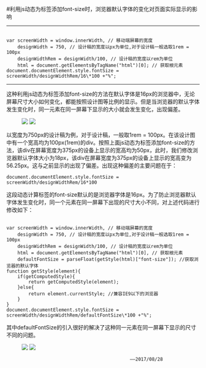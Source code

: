 #利用js动态为<html>标签添加font-size时，浏览器默认字体的变化对页面实际显示的影响
***
<pre><code>
var screenWidth = window.innerWidth, // 移动端屏幕的宽度 
    designWidth = 750, // 设计稿的宽度以px为单位,对于设计稿一般选取1rem = 100px
    designWidthRem = designWidth/100, // 设计稿的宽度以rem为单位
    html = document.getElementsByTagName("html")[0]; // 获取根元素<html>
document.documentElement.style.fontSize = screenWidth/designWidthRem/16\*100 +"%";
</code></pre>
***
这种利用js动态为<html>标签添加font-size的方法在默认字体是16px的浏览器中，无论屏幕尺寸大小如何变化，都能按照设计图等比例的显示。但是当浏览器的默认字体发生变化时，同一元素在同一屏幕下显示的大小就会发生变化，出现偏差。
<figure>
    <img src="img/1.png">
    <img src="img/2.png">
</figure> 
以宽度为750px的设计稿为例，对于设计稿，一般取1rem = 100px。在该设计图中有一个宽高均为100px(1rem)的div。按照上面js动态为<html>标签添加font-size的方法，该div在屏幕宽度为375px的设备上显示的宽高均为50px，此时，我们修改浏览器默认字体大小为18px，该div在屏幕宽度为375px的设备上显示的宽高变为56.25px。这与之前显示的出现了偏差。出现这种偏差的主要问题在于：
<pre><code>document.documentElement.style.fontSize = screenWidth/designWidthRem/16*100</code></pre>
这段动态计算<html>标签的font-size默认的是浏览器字体是16px。为了防止浏览器默认字体发生变化时，同一个元素在同一屏幕下出现的尺寸大小不同，对上述代码进行修改如下：
<pre><code>
var screenWidth = window.innerWidth, // 移动端屏幕的宽度 
    designWidth = 750, // 设计稿的宽度以px为单位,对于设计稿一般选取1rem = 100px
    designWidthRem = designWidth/100, // 设计稿的宽度以rem为单位
    html = document.getElementsByTagName("html")[0], // 获取根元素<html>
    defaultFontSize = parseFloat(getStyle(html)["font-size"]); //获取浏览器的默认字体
function getStyle(element){
    if(getComputedStyle){
        return getComputedStyle(element); 
    }else{
        return element.currentStyle; //兼容IE9以下的浏览器
    }
}
document.documentElement.style.fontSize = screenWidth/designWidthRem/defaultFontSize\*100 +"%"; 
</code></pre>
其中defaultFontSize的引入很好的解决了这种同一元素在同一屏幕下显示的尺寸不同的问题。
<figure>
    <img src="img/3.png">
    <img src="img/4.png">
</figure> 


                                                 ——2017/08/28